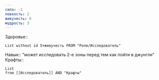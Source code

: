```yaml
---
сила: -1
ловкость: 2
живучесть: 0
мудрость: 3
---
```

 Здоровье::
```dataview
List without id 5+живучесть FROM "Роли/Исследователь"
```
Навык:: "может исследовать 2-е зоны перед тем как пойти в джунгли"
Крафты:: 
```dataview
List
from [[Исследователь]] AND "Крафты"
```
